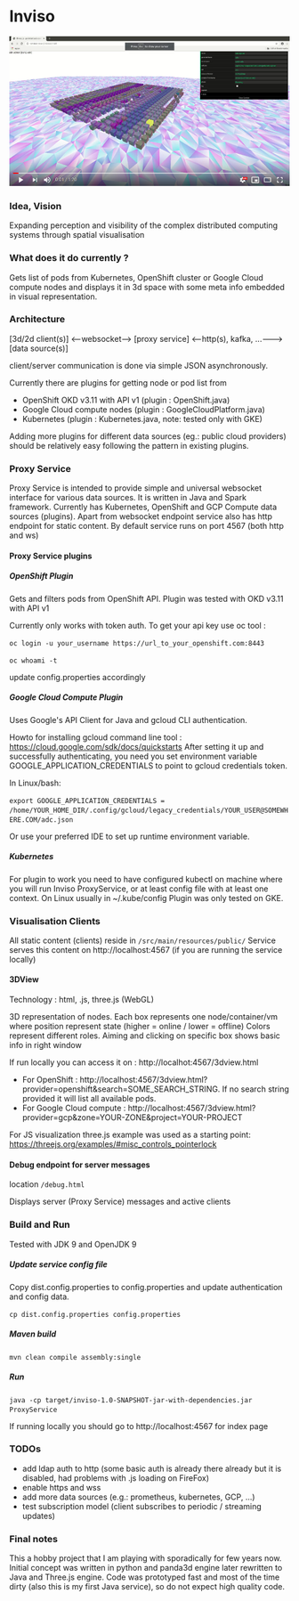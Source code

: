 # Inviso

[![Screen capture video](https://raw.githubusercontent.com/rgombash/inviso/master/inviso_screenshot.png)](https://youtu.be/b5nJMbBpMWQ "Screen capture video")

### Idea, Vision

Expanding perception and visibility of the complex distributed computing systems through spatial visualisation

### What does it do currently ?

Gets list of pods from Kubernetes, OpenShift cluster or Google Cloud compute nodes and displays it in 3d space with some meta info embedded in visual representation.

### Architecture

[3d/2d client(s)] <--websocket--> [proxy service] <--http(s), kafka, ...---> [data source(s)]

client/server communication is done via simple JSON asynchronously.

Currently there are plugins for getting node or pod list from
* OpenShift OKD v3.11 with API v1 (plugin : OpenShift.java) 
* Google Cloud compute nodes (plugin : GoogleCloudPlatform.java)  
* Kubernetes (plugin : Kubernetes.java, note: tested only with GKE)

Adding more plugins for different data sources (eg.: public cloud providers) should be relatively easy following the pattern in existing plugins.

### Proxy Service

Proxy Service is intended to provide simple and universal websocket interface for various data sources.
It is written in Java and Spark framework. Currently has Kubernetes, OpenShift and GCP Compute data sources (plugins).
Apart from websocket endpoint service also has http endpoint for static content. 
By default service runs on port 4567 (both http and ws)

#### Proxy Service plugins

##### OpenShift Plugin

Gets and filters pods from OpenShift API. Plugin was tested with OKD v3.11 with API v1

Currently only works with token auth. 
To get your api key use oc tool : 

`oc login -u your_username https://url_to_your_openshift.com:8443`

`oc whoami -t` 

update config.properties accordingly

##### Google Cloud Compute Plugin

Uses Google's API Client for Java and gcloud CLI authentication.  

Howto for installing gcloud command line tool : https://cloud.google.com/sdk/docs/quickstarts
After setting it up and successfully authenticating, you need you set environment variable GOOGLE_APPLICATION_CREDENTIALS to point to gcloud credentials token.

In Linux/bash: 

`export GOOGLE_APPLICATION_CREDENTIALS = /home/YOUR_HOME_DIR/.config/gcloud/legacy_credentials/YOUR_USER@SOMEWHERE.COM/adc.json`

Or use your preferred IDE to set up runtime environment variable.   

##### Kubernetes

For plugin to work you need to have configured kubectl on machine where you will run Inviso ProxyService, or at least config file with at least one context. On Linux usually in ~/.kube/config
Plugin was only tested on GKE. 

### Visualisation Clients

All static content (clients) reside in `/src/main/resources/public/`
Service serves this content on http://localhost:4567 (if you are running the service locally)

#### 3DView 

Technology : html, .js, three.js (WebGL)

3D representation of nodes. Each box represents one node/container/vm where position represent state (higher = online / lower = offline)
Colors represent different roles. Aiming and clicking on specific box shows basic info in right window

If run locally you can access it on : http://localhot:4567/3dview.html

* For OpenShift : http://localhost:4567/3dview.html?provider=openshift&search=SOME_SEARCH_STRING. If no search string provided it will list all available pods.
* For Google Cloud compute : http://localhost:4567/3dview.html?provider=gcp&zone=YOUR-ZONE&project=YOUR-PROJECT

For JS visualization three.js example was used as a starting point: https://threejs.org/examples/#misc_controls_pointerlock

#### Debug endpoint for server messages

location `/debug.html`

Displays server (Proxy Service) messages and active clients

### Build and Run

Tested with JDK 9 and OpenJDK 9 

##### Update service config file

Copy dist.config.properties to config.properties and update authentication and config data.

`cp dist.config.properties config.properties`

##### Maven build

`mvn clean compile assembly:single`

##### Run

`java -cp target/inviso-1.0-SNAPSHOT-jar-with-dependencies.jar ProxyService`

If running locally you should go to http://localhost:4567 for index page

### TODOs
* add ldap auth to http (some basic auth is already there already but it is disabled, had problems with .js loading on FireFox)
* enable https and wss
* add more data sources (e.g.: prometheus, kubernetes, GCP, ...)
* test subscription model (client subscribes to periodic / streaming updates)

### Final notes
This a hobby project that I am playing with sporadically for few years now. Initial concept was written in python and panda3d engine later rewritten to Java and Three.js engine.
Code was prototyped fast and most of the time dirty (also this is my first Java service), so do not expect high quality code.
